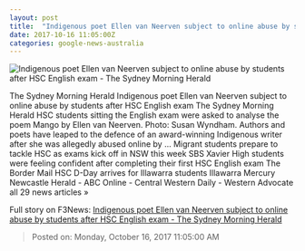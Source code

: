 ```yaml
---
layout: post
title:  "Indigenous poet Ellen van Neerven subject to online abuse by students after HSC English exam - The Sydney Morning Herald"
date: 2017-10-16 11:05:00Z
categories: google-news-australia
---
```


![Indigenous poet Ellen van Neerven subject to online abuse by students after HSC English exam - The Sydney Morning Herald](http://www.smh.com.au/content/dam/images/g/z/2/4/g/p/image.related.thumbnail.320x214.gz24g4.png/1508152582415.jpg)

The Sydney Morning Herald Indigenous poet Ellen van Neerven subject to online abuse by students after HSC English exam The Sydney Morning Herald HSC students sitting the English exam were asked to analyse the poem Mango by Ellen van Neerven. Photo: Susan Wyndham. Authors and poets have leaped to the defence of an award-winning Indigenous writer after she was allegedly abused online by ... Migrant students prepare to tackle HSC as exams kick off in NSW this week SBS Xavier High students were feeling confident after completing their first HSC English exam The Border Mail HSC D-Day arrives for Illawarra students Illawarra Mercury Newcastle Herald - ABC Online - Central Western Daily - Western Advocate all 29 news articles »


Full story on F3News: [Indigenous poet Ellen van Neerven subject to online abuse by students after HSC English exam - The Sydney Morning Herald](http://www.f3nws.com/n/vbUFXC)

> Posted on: Monday, October 16, 2017 11:05:00 AM
